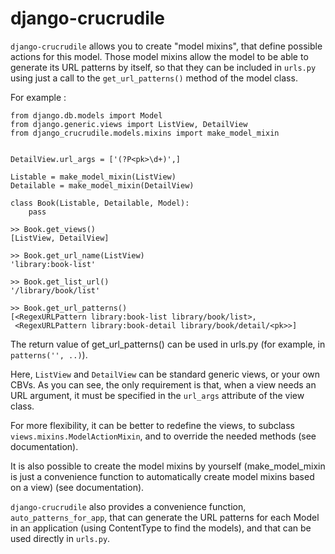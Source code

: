 django-crucrudile
=================

`django-crucrudile` allows you to create "model mixins", that define possible actions for this model. Those model mixins allow the model to be able to generate its URL patterns by itself, so that they can be included in `urls.py` using just a call to the `get_url_patterns()` method of the model class. 

For example :

    from django.db.models import Model
    from django.generic.views import ListView, DetailView
    from django_crucrudile.models.mixins import make_model_mixin


    DetailView.url_args = ['(?P<pk>\d+)',]

    Listable = make_model_mixin(ListView)
    Detailable = make_model_mixin(DetailView)

    class Book(Listable, Detailable, Model):
        pass
        
    >> Book.get_views()
    [ListView, DetailView]
    
    >> Book.get_url_name(ListView)
    'library:book-list'
    
    >> Book.get_list_url()
    '/library/book/list'
        
    >> Book.get_url_patterns()
    [<RegexURLPattern library:book-list library/book/list>,
     <RegexURLPattern library:book-detail library/book/detail/<pk>>]
     
The return value of get_url_patterns() can be used in urls.py (for example, in `patterns('', ..)`).

Here, `ListView` and `DetailView` can be standard generic views, or your own CBVs. As you can see, the only requirement is that, when a view needs an URL argument, it must be specified in the `url_args` attribute of the view class.

For more flexibility, it can be  better to redefine the views, to subclass `views.mixins.ModelActionMixin`, and to override the needed methods (see documentation).

It is also possible to create the model mixins by yourself (make_model_mixin is just a convenience function to automatically create model mixins based on a view) (see documentation).

`django-crucrudile` also provides a convenience function, `auto_patterns_for_app`, that can generate the URL patterns for each Model in an application (using ContentType to find the models), and that can be used directly in `urls.py`.

